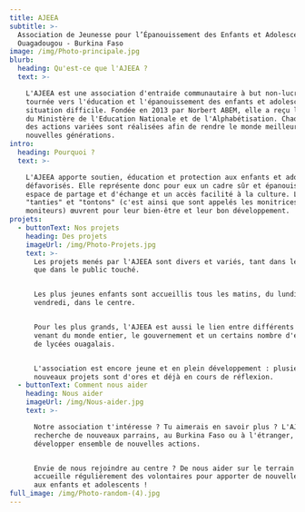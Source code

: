 ```yaml
---
title: AJEEA
subtitle: >-
  Association de Jeunesse pour l’Épanouissement des Enfants et Adolescents,
  Ouagadougou - Burkina Faso
image: /img/Photo-principale.jpg
blurb:
  heading: Qu'est-ce que l'AJEEA ?
  text: >-

    L'AJEEA est une association d'entraide communautaire à but non-lucratif,
    tournée vers l'éducation et l'épanouissement des enfants et adolescents en
    situation difficile. Fondée en 2013 par Norbert ABEM, elle a reçu le soutien
    du Ministère de l'Education Nationale et de l'Alphabétisation. Chaque jour,
    des actions variées sont réalisées afin de rendre le monde meilleur pour les
    nouvelles générations.
intro:
  heading: Pourquoi ?
  text: >-

    L'AJEEA apporte soutien, éducation et protection aux enfants et adolescents
    défavorisés. Elle représente donc pour eux un cadre sûr et épanouissant, un
    espace de partage et d'échange et un accès facilité à la culture. Les
    "tanties" et "tontons" (c'est ainsi que sont appelés les monitrices et
    moniteurs) œuvrent pour leur bien-être et leur bon développement.
projets:
  - buttonText: Nos projets
    heading: Des projets
    imageUrl: /img/Photo-Projets.jpg
    text: >-
      Les projets menés par l'AJEEA sont divers et variés, tant dans leur nature
      que dans le public touché.


      Les plus jeunes enfants sont accueillis tous les matins, du lundi au
      vendredi, dans le centre.


      Pour les plus grands, l'AJEEA est aussi le lien entre différents parrains
      venant du monde entier, le gouvernement et un certains nombre d'écoles et
      de lycées ouagalais.


      L'association est encore jeune et en plein développement : plusieurs
      nouveaux projets sont d'ores et déjà en cours de réflexion.
  - buttonText: Comment nous aider
    heading: Nous aider
    imageUrl: /img/Nous-aider.jpg
    text: >-

      Notre association t'intéresse ? Tu aimerais en savoir plus ? L'AJEEA
      recherche de nouveaux parrains, au Burkina Faso ou à l'étranger, pour
      développer ensemble de nouvelles actions.


      Envie de nous rejoindre au centre ? De nous aider sur le terrain ? L'AJEEA
      accueille régulièrement des volontaires pour apporter de nouvelles choses
      aux enfants et adolescents !
full_image: /img/Photo-random-(4).jpg
---
```


